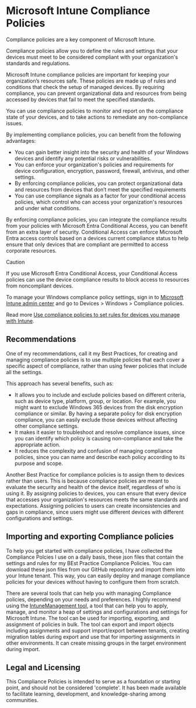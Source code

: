 # Microsoft Intune Compliance Policies 

Compliance policies are a key component of Microsoft Intune.

Compliance policies allow you to define the rules and settings that your devices must meet to be considered compliant with your organization's standards and regulations. 

Microsoft Intune compliance policies are important for keeping your organization’s resources safe. These policies are made up of rules and conditions that check the setup of managed devices. By requiring compliance, you can prevent organizational data and resources from being accessed by devices that fail to meet the specified standards.

You can use compliance policies to monitor and report on the compliance state of your devices, and to take actions to remediate any non-compliance issues. 

By implementing compliance policies, you can benefit from the following advantages: 

- You can gain better insight into the security and health of your Windows devices and identify any potential risks or vulnerabilities. 
- You can enforce your organization's policies and requirements for device configuration, encryption, password, firewall, antivirus, and other settings. 
- By enforcing compliance policies, you can protect organizational data and resources from devices that don’t meet the specified requirements
- You can use compliance signals as a factor for your conditional access policies, which control who can access your organization's resources and under what conditions.

By enforcing compliance policies, you can integrate the compliance results from your policies with Microsoft Entra Conditional Access, you can benefit from an extra layer of security. Conditional Access can enforce Microsoft Entra access controls based on a devices current compliance status to help ensure that only devices that are compliant are permitted to access corporate resources.

> [!CAUTION]
> If you use Microsoft Entra Conditional Access, your Conditional Access policies can use the device compliance results to block access to resources from noncompliant devices.

To manage your Windows compliance policy settings, sign in to [Microsoft Intune admin center](https://go.microsoft.com/fwlink/?linkid=2109431 "Microsoft Intune admin center") and go to Devices > Windows > Compliance policies.

Read more [Use compliance policies to set rules for devices you manage with Intune](https://learn.microsoft.com/mem/intune/protect/device-compliance-get-started "Use compliance policies to set rules for devices you manage with Intune").

## Recommendations

One of my recommendations, call it my Best Practices, for creating and managing compliance policies is to use multiple policies that each cover a specific aspect of compliance, rather than using fewer policies that include all the settings.

This approach has several benefits, such as: 

- It allows you to include and exclude policies based on different criteria, such as device type, platform, group, or location. For example, you might want to exclude Windows 365 devices from the disk encryption compliance or similar. By having a separate policy for disk encryption compliance, you can easily exclude those devices without affecting other compliance settings. 
- It makes it easier to troubleshoot and resolve compliance issues, since you can identify which policy is causing non-compliance and take the appropriate action. 
- It reduces the complexity and confusion of managing compliance policies, since you can name and describe each policy according to its purpose and scope. 

Another Best Practice for compliance policies is to assign them to devices rather than users. This is because compliance policies are meant to evaluate the security and health of the device itself, regardless of who is using it. By assigning policies to devices, you can ensure that every device that accesses your organization's resources meets the same standards and expectations. Assigning policies to users can create inconsistencies and gaps in compliance, since users might use different devices with different configurations and settings. 

## Importing and exporting Compliance policies

To help you get started with compliance policies, I have collected the Compliance Polcies I use on a daily basis, these json files that contain the settings and rules for my BEst Practice Compliance Policies. You can download these json files from our GitHub repository and import them into your Intune tenant. This way, you can easily deploy and manage compliance policies for your devices without having to configure them from scratch.

There are several tools that can help you with managing Compliance policies, depending on your needs and preferences. I highly recommend using the [IntuneManagement tool](https://github.com/Micke-K/IntuneManagement/ "IntuneManagement"), a tool that can help you to apply, manage, and monitor a heap of settings and configurations and settings for Microsoft Intune. The tool can be used for importing, exporting, and assignment of policies in bulk. The tool can export and import objects including assignments and support import/export between tenants, creating migration tables during export and use that for importing assignments in other environments. It can create missing groups in the target environment during import.

## Legal and Licensing

This Compliance Policies is intended to serve as a foundation or starting point, and should not be considered 'complete'. It has been made available to facilitate learning, development, and knowledge-sharing among communities.
